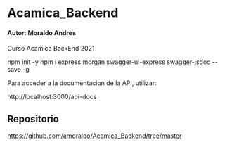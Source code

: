 # Acamica_Backend

#### Autor: Moraldo Andres

Curso Acamica BackEnd  2021

npm init -y
npm i express morgan swagger-ui-express swagger-jsdoc --save -g

Para acceder a la documentacion de la API, utilizar:

http://localhost:3000/api-docs

## Repositorio

https://github.com/amoraldo/Acamica_Backend/tree/master

